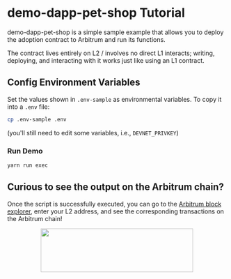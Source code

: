 # demo-dapp-pet-shop Tutorial

demo-dapp-pet-shop is a simple sample example that allows you to deploy the adoption contract to Arbitrum and run its functions.

The contract lives entirely on L2 / involves no direct L1 interacts; writing, deploying, and interacting with it works just like using an L1 contract.

## Config Environment Variables

Set the values shown in `.env-sample` as environmental variables. To copy it into a `.env` file:

```bash
cp .env-sample .env
```

(you'll still need to edit some variables, i.e., `DEVNET_PRIVKEY`)

### Run Demo

```bash
yarn run exec
```

## Curious to see the output on the Arbitrum chain?

Once the script is successfully executed, you can go to the [Arbitrum block explorer](https://rinkeby-explorer.arbitrum.io/#), enter your L2 address, and see the corresponding transactions on the Arbitrum chain!

<p align="center">
  <img width="350" height="100" src= "https://offchainlabs.com/wp-content/themes/offchain/images/home/footer/logo.svg" />
</p>
